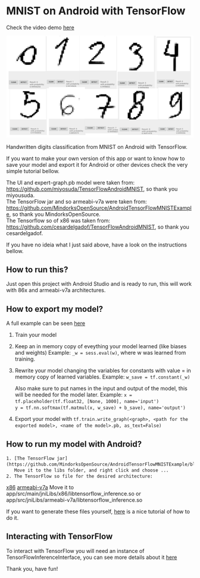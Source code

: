# MNIST on Android with TensorFlow

Check the video demo [here](https://www.youtube.com/watch?v=gahi0Hjgokw)

![Image](images/demo.png)

Handwritten digits classification from MNIST on Android with TensorFlow.  

If you want to make your own version of this app or want to know
how to save your model and export it for Android or other devices check the
very simple tutorial bellow.  

The UI and expert-graph.pb model were taken from: https://github.com/miyosuda/TensorFlowAndroidMNIST, so thank you miyousuda.  
The TensorFlow jar and so armeabi-v7a were taken from: https://github.com/MindorksOpenSource/AndroidTensorFlowMNISTExample,
so thank you MindorksOpenSource.  
The Tensorflow so of x86 was taken from: https://github.com/cesardelgadof/TensorFlowAndroidMNIST, so thank you cesardelgadof.  

If you have no ideia what I just said above, have a look on the instructions bellow.

## How to run this?

Just open this project with Android Studio and is ready to run, this will work
with 86x and armeabi-v7a architectures.

## How to export my model?

A full example can be seen [here](https://github.com/mari-linhares/mnist-android-tensorflow/blob/master/tensorflow_model/convnet.py)

1. Train your model
2. Keep an in memory copy of eveything your model learned (like biases and weights)
   Example: `_w = sess.eval(w)`, where w was learned from training.
3. Rewrite your model changing the variables for constants with value = in memory copy of learned variables.
   Example: `w_save = tf.constant(_w)`  
   
   Also make sure to put names in the input and output of the model, this will be needed for the model later.
   Example: `x = tf.placeholder(tf.float32, [None, 1000], name='input')`  
            `y = tf.nn.softmax(tf.matmul(x, w_save) + b_save), name='output')`  
4. Export your model with `tf.train.write_graph(<graph>, <path for the exported model>, <name of the model>.pb, as_text=False)`

## How to run my model with Android?

    1. [The TensorFlow jar](https://github.com/MindorksOpenSource/AndroidTensorFlowMNISTExample/blob/master/app/libs/libandroid_tensorflow_inference_java.jar) 
       Move it to the libs folder, and right click and choose ...
    2. The TensorFlow so file for the desired architecture:  
[x86](https://github.com/cesardelgadof/TensorFlowAndroidMNIST/blob/master/app/src/main/jniLibs/x86/libtensorflow_mnist.so)
[armeabi-v7a](https://github.com/MindorksOpenSource/AndroidTensorFlowMNISTExample/tree/master/app/src/main/jniLibs/armeabi-v7a)
       Move it to app/src/main/jniLibs/x86/libtensorflow_inference.so or app/src/jniLibs/armeabi-v7a/libtensorflow_inference.so

If you want to generate these files yourself, [here](https://blog.mindorks.com/creating-custom-model-for-android-using-tensorflow-3f963d270bfb) is a nice tutorial of how to do it.

## Interacting with TensorFlow

To interact with TensorFlow you will need an instance of TensorFlowInferenceInterface, you can see more details about it [here](https://github.com/mari-linhares/mnist-android-tensorflow/blob/master/MnistAndroid/app/src/main/java/mariannelinhares/mnistandroid/Classifier.java)

Thank you, have fun!

